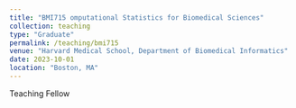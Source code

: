 ```yaml
---
title: "BMI715 omputational Statistics for Biomedical Sciences"
collection: teaching
type: "Graduate"
permalink: /teaching/bmi715
venue: "Harvard Medical School, Department of Biomedical Informatics"
date: 2023-10-01
location: "Boston, MA"
---
```


Teaching Fellow
